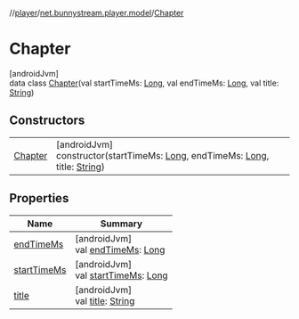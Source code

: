 //[player](../../../index.md)/[net.bunnystream.player.model](../index.md)/[Chapter](index.md)

# Chapter

[androidJvm]\
data class [Chapter](index.md)(val startTimeMs: [Long](https://kotlinlang.org/api/latest/jvm/stdlib/kotlin-stdlib/kotlin/-long/index.html), val endTimeMs: [Long](https://kotlinlang.org/api/latest/jvm/stdlib/kotlin-stdlib/kotlin/-long/index.html), val title: [String](https://kotlinlang.org/api/latest/jvm/stdlib/kotlin-stdlib/kotlin/-string/index.html))

## Constructors

| | |
|---|---|
| [Chapter](-chapter.md) | [androidJvm]<br>constructor(startTimeMs: [Long](https://kotlinlang.org/api/latest/jvm/stdlib/kotlin-stdlib/kotlin/-long/index.html), endTimeMs: [Long](https://kotlinlang.org/api/latest/jvm/stdlib/kotlin-stdlib/kotlin/-long/index.html), title: [String](https://kotlinlang.org/api/latest/jvm/stdlib/kotlin-stdlib/kotlin/-string/index.html)) |

## Properties

| Name | Summary |
|---|---|
| [endTimeMs](end-time-ms.md) | [androidJvm]<br>val [endTimeMs](end-time-ms.md): [Long](https://kotlinlang.org/api/latest/jvm/stdlib/kotlin-stdlib/kotlin/-long/index.html) |
| [startTimeMs](start-time-ms.md) | [androidJvm]<br>val [startTimeMs](start-time-ms.md): [Long](https://kotlinlang.org/api/latest/jvm/stdlib/kotlin-stdlib/kotlin/-long/index.html) |
| [title](title.md) | [androidJvm]<br>val [title](title.md): [String](https://kotlinlang.org/api/latest/jvm/stdlib/kotlin-stdlib/kotlin/-string/index.html) |
